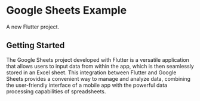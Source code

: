 # Google Sheets Example

A new Flutter project.

## Getting Started

The Google Sheets project developed with Flutter is a versatile application that allows users to input data from within the app, which is then seamlessly stored in an Excel sheet. This integration between Flutter and Google Sheets provides a convenient way to manage and analyze data, combining the user-friendly interface of a mobile app with the powerful data processing capabilities of spreadsheets.
